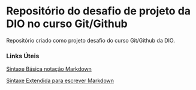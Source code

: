 # Repositório do desafio de projeto da DIO no curso Git/Github

Repositório criado como projeto desafio do curso Git/Github da DIO.

### Links Úteis

[Sintaxe Básica notação Markdown](https://www.markdownguide.org/basic-syntax/)

[Sintaxe Extendida para escrever Markdown](https://www.markdownguide.org/extended-syntax/)
